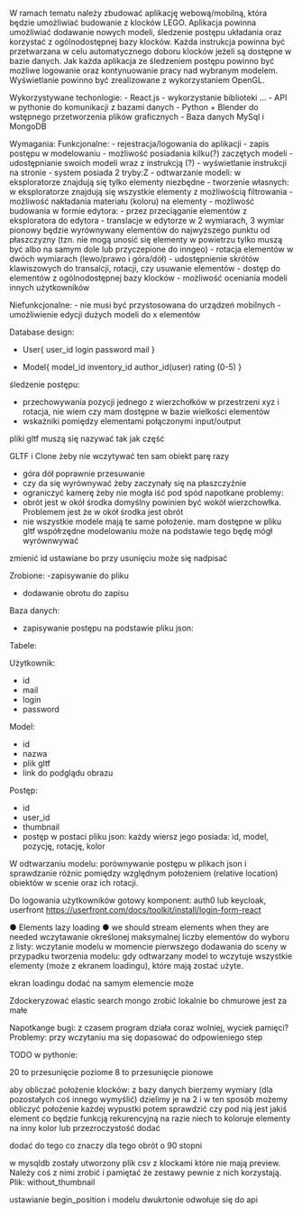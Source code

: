 
W ramach tematu należy zbudować aplikację webową/mobilną, która będzie umożliwiać budowanie z klocków LEGO.
Aplikacja powinna umożliwiać dodawanie nowych modeli, śledzenie postępu układania oraz korzystać z ogólnodostępnej
bazy klocków. Każda instrukcja powinna być przetwarzana w celu automatycznego doboru klocków jeżeli są dostępne
w bazie danych.
Jak każda aplikacja ze śledzeniem postępu powinno być możliwe logowanie oraz kontynuowanie
pracy nad wybranym modelem.
Wyświetlanie powinno być zrealizowane z wykorzystaniem OpenGL.

Wykorzystywane techonlogie:
    - React.js
    - wykorzystanie biblioteki ...
    - API w pythonie do komunikacji z bazami danych
    - Python + Blender do wstępnego przetworzenia plików graficznych
    - Baza danych MySql i MongoDB

Wymagania:
Funkcjonalne:
    - rejestracja/logowania do aplikacji
    - zapis postępu w modelowaniu
    - możliwość posiadania kilku(?) zaczętych modeli
    - udostępnianie swoich modeli wraz z instrukcją (?)
    - wyświetlanie instrukcji na stronie
    - system posiada 2 tryby:Z
        - odtwarzanie modeli: w eksploratorze znajdują się tylko elementy niezbędne
        - tworzenie własnych: w eksploratorze znajdują się wszystkie elementy z możliwością filtrowania
    - możliwość nakładania materiału (koloru) na elementy
    - możliwość budowania w formie edytora:
        - przez przeciąganie elementów z eksploratora do edytora
        - translacje w edytorze w 2 wymiarach, 3 wymiar pionowy będzie wyrównywany elementów do najwyższego punktu od płaszczyzny (tzn. nie mogą unosić się elementy w powietrzu tylko muszą być albo na samym dole lub przyczepione do inngeo)
        - rotacja elementów w dwóch wymiarach (lewo/prawo i góra/dół)
        - udostępnienie skrótów klawiszowych do transalcji, rotacji, czy usuwanie elementów
    - dostęp do elementów z ogólnodostępnej bazy klocków
    - możliwość oceniania modeli innych użytkowników

Niefunkcjonalne:
    - nie musi być przystosowana do urządzeń mobilnych
    - umożliwienie edycji dużych modeli do x elementów


Database design:
- User{
    user_id
    login
    password
    mail
}

- Model{
    model_id
    inventory_id
    author_id(user)
    rating (0-5)
}

śledzenie postępu:

- przechowywania pozycji jednego z wierzchołków w przestrzeni xyz i rotacja, nie wiem czy mam dostępne w bazie wielkości elementów
- wskaźniki pomiędzy elementami połączonymi input/output


pliki gltf muszą się nazywać tak jak część


GLTF i Clone żeby nie wczytywać ten sam obiekt parę razy


- góra dół poprawnie przesuwanie
- czy da się wyrównywać żeby zaczynały się na płaszczyźnie
- ograniczyć kamerę żeby nie mogła iść pod spód
napotkane problemy:
- obrót jest w okół środka domyślny powinien być wokół wierzchowłka. Problemem jest że w okół środka jest obrót
- nie wszystkie modele mają te same położenie.
mam dostępne w pliku gltf współrzędne modelowaniu może na podstawie tego będę mógł wyrównwywać


zmienić id ustawiane bo przy usunięciu może się nadpisać

Zrobione:
-zapisywanie do pliku
- dodawanie obrotu do zapisu

Baza danych:

- zapisywanie postępu na podstawie pliku json:


Tabele:

Użytkownik:
- id
- mail
- login
- password

Model:
- id
- nazwa
- plik gltf
- link do podglądu obrazu

Postęp:
- id
- user_id
- thumbnail
- postęp w postaci pliku json:
każdy wiersz jego posiada: id, model, pozycję, rotację, kolor

W odtwarzaniu modelu:
porównywanie postępu w plikach json i sprawdzanie różnic pomiędzy
względnym położeniem (relative location) obiektów w scenie oraz ich rotacji.

Do logowania użytkowników gotowy komponent:
auth0 lub keycloak, userfront https://userfront.com/docs/toolkit/install/login-form-react

●	Elements lazy loading
●	we should stream elements when they are needed
wczytawanie określonej maksymalnej liczby elementów do wyboru z listy:
wczytanie modelu w momencie pierwszego dodawania do sceny w przypadku tworzenia modelu:
gdy odtwarzany model to wczytuje wszystkie elementy (może z ekranem loadingu), które mają zostać użyte.

ekran loadingu dodać na samym elemencie może

Zdockeryzować
elastic search
mongo zrobić lokalnie bo chmurowe jest za małe


Napotkange bugi:
z czasem program działa coraz wolniej, wyciek pamięci?
Problemy:
przy wczytaniu ma się dopasować do odpowieniego step

TODO w pythonie:


20 to przesunięcie poziome
8 to przesunięcie pionowe

aby obliczać położenie klocków:
z bazy danych bierzemy wymiary (dla pozostałych coś innego wymyślić)
dzielimy je na 2 i w ten sposób możemy obliczyć położenie każdej wypustki
potem sprawdzić czy pod nią jest jakiś element co będzie funkcją rekurencyjną na razie niech to koloruje elementy na inny kolor lub przezroczystość dodać

dodać do tego co znaczy dla tego obrót o 90 stopni



w mysqldb zostały utworzony plik csv z klockami które nie mają preview. Należy coś z nimi zrobić i pamiętać że zestawy pewnie z nich korzystają. Plik: without_thumbnail

ustawianie begin_position i modelu dwukrtonie odwołuje się do api